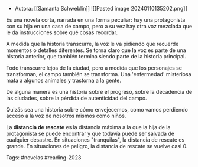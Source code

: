 - Autora: [[Samanta Schweblin]]
![[Pasted image 20240110135202.png]]

Es una novela corta, narrada en una forma peculiar: hay una protagonista con su hija en una casa de campo, pero a su vez hay otra voz mezclada que le da instrucciones sobre qué cosas recordar. 

A medida que la historia transcurre, la voz le va pidiendo que recuerde momentos o detalles diferentes. Se torna claro que la voz es parte de una historia anterior, que también termina siendo parte de la historia principal. 

Todo transcurre lejos de la ciudad, pero a medida que los personajes se transforman, el campo también se transforma. Una 'enfermedad' misteriosa mata a algunos animales y trastorna a la gente. 

De alguna manera es una historia sobre el progreso, sobre la decadencia de las ciudades, sobre la pérdida de autenticidad del campo. 

Quizás sea una historia sobre cómo envejecemos, como vamos perdiendo acceso a la voz de nosotros mismos como niños. 

La **distancia de rescate** es la distancia máxima a la que la hija de la protagonista se puede encontrar y que todavía puede ser salvada de cualquier desastre. En situaciones "tranquilas", la distancia de rescate es grande. En situaciones de peligro, la distancia de rescate se vuelve casi 0. 



Tags: #novelas #reading-2023 
